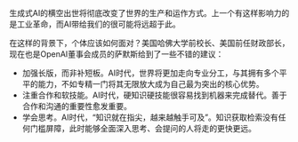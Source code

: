 
生成式AI的横空出世将彻底改变了世界的生产和运作方式。上一个有这样影响力的是工业革命，而AI带给我们的很可能将远超于此。

在这样的背景下，个体应该如何面对？美国哈佛大学前校长、美国前任财政部长，现在也是OpenAI董事会成员的萨默斯给到了一些不错的建议：

- 加强长版，而非补短板。AI时代，世界将更加走向专业分工，与其拥有多个平平的能力，不如专精一门将其无限放大成为自己最为突出的核心优势。
- 注重合作和软技能。AI时代，硬知识硬技能很容易找到机器来完成替代。善于合作和沟通的重要性愈发重要。
- 学会思考。AI时代，“知识就在指尖，越来越触手可及”。知识获取检索没有任何门槛屏障，此时能够全面深入思考、会提问的人将走的更快更远。
